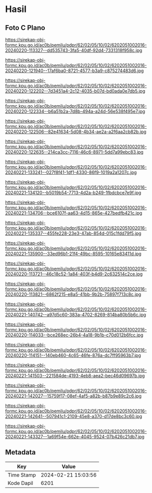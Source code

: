 # Hasil

## Foto C Plano

https://sirekap-obj-formc.kpu.go.id/ac0b/pemilu/pdpr/62/02/05/10/02/6202051002016-20240220-113327--dd535743-3fa5-40df-92d4-7331318f958c.jpg

https://sirekap-obj-formc.kpu.go.id/ac0b/pemilu/pdpr/62/02/05/10/02/6202051002016-20240220-121940--17af6ba0-8721-4577-b3a9-c875274483d6.jpg

https://sirekap-obj-formc.kpu.go.id/ac0b/pemilu/pdpr/62/02/05/10/02/6202051002016-20240220-122202--7d3451a4-2c12-4035-b07d-bd0ada0e7db5.jpg

https://sirekap-obj-formc.kpu.go.id/ac0b/pemilu/pdpr/62/02/05/10/02/6202051002016-20240220-122334--b6a51b2a-7d8b-494a-a24d-56e538f495e7.jpg

https://sirekap-obj-formc.kpu.go.id/ac0b/pemilu/pdpr/62/02/05/10/02/6202051002016-20240220-122506--82e41634-5d08-4b34-ae2a-a2f6aa2cb82b.jpg

https://sirekap-obj-formc.kpu.go.id/ac0b/pemilu/pdpr/62/02/05/10/02/6202051002016-20240220-122635--214ca3cc-7116-46c6-8971-5dd7a99ebc83.jpg

https://sirekap-obj-formc.kpu.go.id/ac0b/pemilu/pdpr/62/02/05/10/02/6202051002016-20240221-133241--027f8f41-1df1-4330-86f9-1019a2a1207c.jpg

https://sirekap-obj-formc.kpu.go.id/ac0b/pemilu/pdpr/62/02/05/10/02/6202051002016-20240221-134120--b5019b54-7713-4d2a-b249-1fbdcbce7e9f.jpg

https://sirekap-obj-formc.kpu.go.id/ac0b/pemilu/pdpr/62/02/05/10/02/6202051002016-20240221-134706--bce6107f-aa63-4d15-865e-427bedfb421c.jpg

https://sirekap-obj-formc.kpu.go.id/ac0b/pemilu/pdpr/62/02/05/10/02/6202051002016-20240221-135337--455fe228-23e3-47ab-854d-015c1fdd79f5.jpg

https://sirekap-obj-formc.kpu.go.id/ac0b/pemilu/pdpr/62/02/05/10/02/6202051002016-20240221-135900--33ed96b1-21f4-49bc-8595-10165e83411d.jpg

https://sirekap-obj-formc.kpu.go.id/ac0b/pemilu/pdpr/62/02/05/10/02/6202051002016-20240220-113721--46c18c52-1a84-403f-b4d9-2c632514c2ce.jpg

https://sirekap-obj-formc.kpu.go.id/ac0b/pemilu/pdpr/62/02/05/10/02/6202051002016-20240220-113821--6862f215-e8a5-41bb-9b2b-75897f713c8c.jpg

https://sirekap-obj-formc.kpu.go.id/ac0b/pemilu/pdpr/62/02/05/10/02/6202051002016-20240221-140742--a97d5c60-383a-4702-8269-814ba80b5b6c.jpg

https://sirekap-obj-formc.kpu.go.id/ac0b/pemilu/pdpr/62/02/05/10/02/6202051002016-20240220-114033--bce268ec-26b4-4a18-9b1b-c70d012b6fcc.jpg

https://sirekap-obj-formc.kpu.go.id/ac0b/pemilu/pdpr/62/02/05/10/02/6202051002016-20240220-114151--140eb460-4c65-46fe-876a-dc7ff95963b7.jpg

https://sirekap-obj-formc.kpu.go.id/ac0b/pemilu/pdpr/62/02/05/10/02/6202051002016-20240221-141503--221584de-4193-4eb8-aea2-bec46d09697b.jpg

https://sirekap-obj-formc.kpu.go.id/ac0b/pemilu/pdpr/62/02/05/10/02/6202051002016-20240221-142027--15759f17-08ef-4af5-a82b-b87b9e89c2c6.jpg

https://sirekap-obj-formc.kpu.go.id/ac0b/pemilu/pdpr/62/02/05/10/02/6202051002016-20240221-142641--507941c1-2109-45e8-a370-d17de8bc3c60.jpg

https://sirekap-obj-formc.kpu.go.id/ac0b/pemilu/pdpr/62/02/05/10/02/6202051002016-20240221-143327--1a69f54e-662e-4045-9524-07b426c21db7.jpg


## Metadata

| Key        | Value               |
| ---------- | ------------------- |
| Time Stamp | 2024-02-21 15:03:56 |
| Kode Dapil | 6201                |



